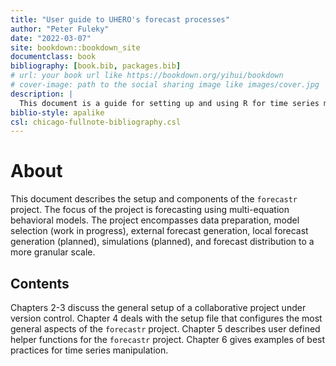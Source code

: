 ```yaml
---
title: "User guide to UHERO's forecast processes"
author: "Peter Fuleky"
date: "2022-03-07"
site: bookdown::bookdown_site
documentclass: book
bibliography: [book.bib, packages.bib]
# url: your book url like https://bookdown.org/yihui/bookdown
# cover-image: path to the social sharing image like images/cover.jpg
description: |
  This document is a guide for setting up and using R for time series modeling.
biblio-style: apalike
csl: chicago-fullnote-bibliography.csl
---
```


# About

This document describes the setup and components of the `forecastr` project. The focus of the project is forecasting using multi-equation behavioral models. The project encompasses data preparation, model selection (work in progress), external forecast generation, local forecast generation (planned), simulations (planned), and forecast distribution to a more granular scale.

## Contents

Chapters 2-3 discuss the general setup of a collaborative project under version control. Chapter 4 deals with the setup file that configures the most general aspects of the `forecastr` project. Chapter 5 describes user defined helper functions for the `forecastr` project. Chapter 6 gives examples of best practices for time series manipulation.


